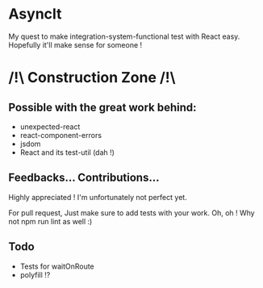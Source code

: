 # AsyncIt

My quest to make integration-system-functional test with React easy. Hopefully it'll make sense for
someone !

# /!\ Construction Zone /!\

## Possible with the great work behind:

* unexpected-react
* react-component-errors
* jsdom
* React and its test-util (dah !)

## Feedbacks... Contributions...

Highly appreciated ! I'm unfortunately not perfect yet.

For pull request,
Just make sure to add tests with your work.
Oh, oh ! Why not npm run lint as well :)

## Todo

* Tests for waitOnRoute
* polyfill !?
